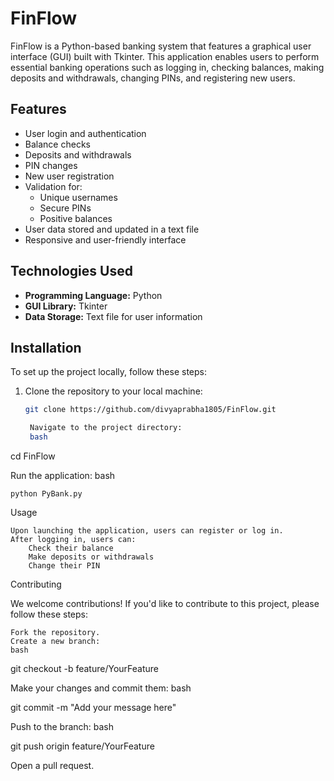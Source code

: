 # FinFlow

FinFlow is a Python-based banking system that features a graphical user interface (GUI) built with Tkinter. This application enables users to perform essential banking operations such as logging in, checking balances, making deposits and withdrawals, changing PINs, and registering new users.

## Features

- User login and authentication
- Balance checks
- Deposits and withdrawals
- PIN changes
- New user registration
- Validation for:
  - Unique usernames
  - Secure PINs
  - Positive balances
- User data stored and updated in a text file
- Responsive and user-friendly interface

## Technologies Used

- **Programming Language:** Python
- **GUI Library:** Tkinter
- **Data Storage:** Text file for user information

## Installation

To set up the project locally, follow these steps:

1. Clone the repository to your local machine:
   ```bash
   git clone https://github.com/divyaprabha1805/FinFlow.git

    Navigate to the project directory:
    bash

cd FinFlow

Run the application:
bash

    python PyBank.py

Usage

    Upon launching the application, users can register or log in.
    After logging in, users can:
        Check their balance
        Make deposits or withdrawals
        Change their PIN

Contributing

We welcome contributions! If you'd like to contribute to this project, please follow these steps:

    Fork the repository.
    Create a new branch:
    bash

git checkout -b feature/YourFeature

Make your changes and commit them:
bash

git commit -m "Add your message here"

Push to the branch:
bash

git push origin feature/YourFeature

Open a pull request.
